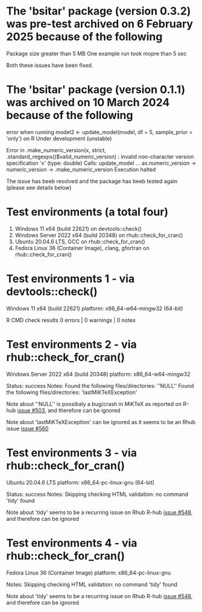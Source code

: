 
# The 'bsitar' package (version 0.3.2) was pre-test archived on 6 February 2025 because of the following 
Package size greater than 5 MB 
One example run took mopre than 5 sec

Both these issues have been fixed.


# The 'bsitar' package (version 0.1.1) was archived on 10 March 2024 because of the following 
error when running model2 <- update_model(model, df = 5, sample_prior = 'only') on
R Under development (unstable) 

Error in .make_numeric_version(x, strict, .standard_regexps()$valid_numeric_version) : 
  invalid non-character version specification 'x' (type: double)
Calls: update_model ... as.numeric_version -> numeric_version -> .make_numeric_version
Execution halted

The issue has beeb resolved and the package has beeb tested again (please see details below) 


# Test environments (a total four)
 1. Windows 11 x64 (build 22621)
     	on devtools::check()
 2. Windows Server 2022 x64 (build 20348)
	on rhub::check_for_cran()
 3. Ubuntu 20.04.6 LTS, GCC
	on rhub::check_for_cran()
 4. Fedora Linux 36 (Container Image), clang, gfortran
	on rhub::check_for_cran()



# Test environments 1 - via devtools::check()
 Windows 11 x64 (build 22621) 
 platform: x86_64-w64-mingw32 (64-bit)

R CMD check results
0 errors | 0 warnings | 0 notes



# Test environments 2 - via rhub::check_for_cran()
 Windows Server 2022 x64 (build 20348)
 platform: x86_64-w64-mingw32

Status: success
Notes:
 Found the following files/directories: ''NULL''
 Found the following files/directories: 'lastMiKTeXException'

Note about ''NULL'' is possibaly a bug/crash in MiKTeX as reported on R-hub [issue #503](https://github.com/r-hub/rhub/issues/503), and therefore can be ignored 

Note about 'lastMiKTeXException' can be ignored as it seems to be an Rhub issue [issue #560](https://github.com/r-hub/rhub/issues/560)



# Test environments 3 - via rhub::check_for_cran()
 Ubuntu 20.04.6 LTS 
 platform: x86_64-pc-linux-gnu (64-bit)

Status: success
Notes:
 Skipping checking HTML validation: no command 'tidy' found

Note about 'tidy' seems to be a recurring issue on Rhub R-hub [issue #548](https://github.com/r-hub/rhub/issues/548), and therefore can be ignored 



# Test environments 4 - via rhub::check_for_cran()
 Fedora Linux 36 (Container Image)
 platform: x86_64-pc-linux-gnu

Notes:
 Skipping checking HTML validation: no command 'tidy' found

Note about 'tidy' seems to be a recurring issue on Rhub R-hub [issue #548](https://github.com/r-hub/rhub/issues/548), and therefore can be ignored 
